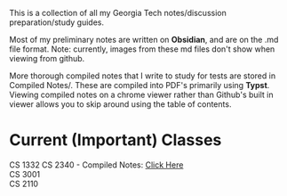 This is a collection of all my Georgia Tech notes/discussion preparation/study guides.

Most of my preliminary notes are written on **Obsidian**, and are on the .md file format. Note: currently, images from these md files don't show when viewing from github.

More thorough compiled notes that I write to study for tests are stored in Compiled Notes/. These are compiled into PDF's primarily using **Typst**. Viewing compiled notes on a chrome viewer rather than Github's built in viewer allows you to skip around using the table of contents.

# Current (Important) Classes
CS 1332 
CS 2340 - Compiled Notes: [Click Here](https://github.com/katamyra/Notes/blob/main/Compiled%20Notes/CS2340/Notes/LectureNotes.pdf)  
CS 3001  
CS 2110  

